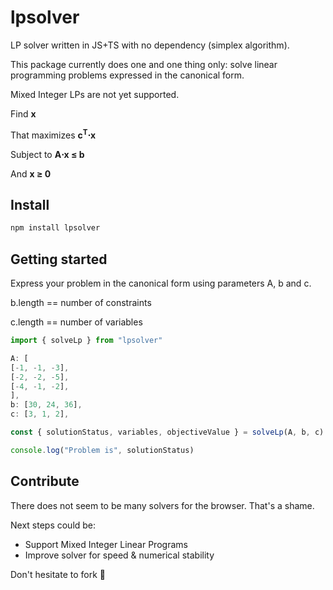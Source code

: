 
# lpsolver
LP solver written in JS+TS with no dependency (simplex algorithm).

This package currently does one and one thing only: solve linear programming problems expressed in the canonical form.

Mixed Integer LPs are not yet supported.


Find **x**

That maximizes **c<sup>T</sup>⋅x**

Subject to **A⋅x ≤ b**

And **x ≥ 0**


## Install
```sh
npm install lpsolver
```

## Getting started

Express your problem in the canonical form using parameters A, b and c. 

b.length == number of constraints

c.length == number of variables

```js
import { solveLp } from "lpsolver"

A: [
[-1, -1, -3],
[-2, -2, -5],
[-4, -1, -2],
],
b: [30, 24, 36],
c: [3, 1, 2],

const { solutionStatus, variables, objectiveValue } = solveLp(A, b, c)

console.log("Problem is", solutionStatus)
```

## Contribute
There does not seem to be many solvers for the browser. That's a shame.

Next steps could be:

- Support Mixed Integer Linear Programs
- Improve solver for speed & numerical stability

Don't hesitate to fork 🍴
